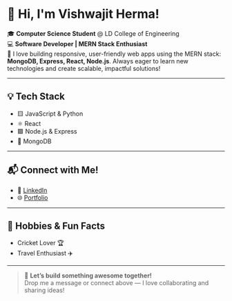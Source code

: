 # 👋 Hi, I'm Vishwajit Herma!

🎓 **Computer Science Student** @ LD College of Engineering  
💻 **Software Developer | MERN Stack Enthusiast**  
🚀 I love building responsive, user-friendly web apps using the MERN stack: **MongoDB, Express, React, Node.js**. Always eager to learn new technologies and create scalable, impactful solutions!

---

## 💡 Tech Stack
- 🟨 JavaScript & Python  
- ⚛️ React  
- 🟩 Node.js & Express  
- 🍃 MongoDB  

---

## 📬 Connect with Me!
- 🔗 [LinkedIn](https://www.linkedin.com/in/vishwajit-herma-491b50289)
- 🌐 [Portfolio](https://vishwajit-portfolio26.netlify.app/)

---

## 🏏 Hobbies & Fun Facts
- Cricket Lover 🏆
- Travel Enthusiast ✈️

---

> 💬 **Let’s build something awesome together!**  
> Drop me a message or connect above — I love collaborating and sharing ideas!
